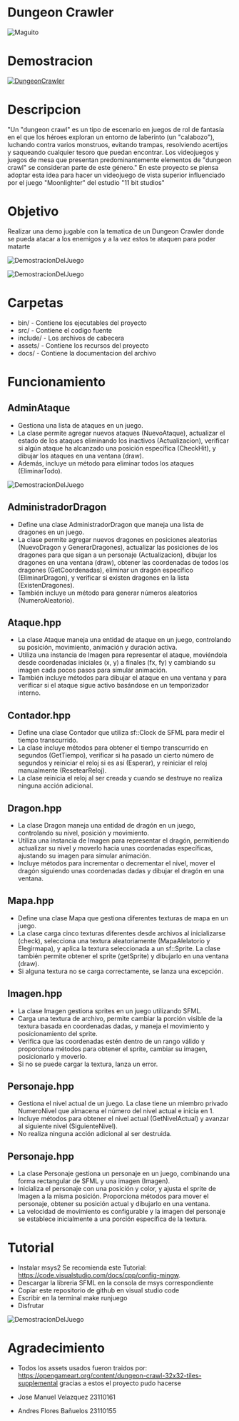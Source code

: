 # Dungeon Crawler
![Maguito](/assets/images/MagoChistoso.png)

# Demostracion
[![DungeonCrawler](https://youtu.be/dfbdorua7-o.jpg)](https://youtu.be/dfbdorua7-o)

# Descripcion 
"Un "dungeon crawl" es un tipo de escenario en juegos de rol de fantasía 
en el que los héroes exploran un entorno de laberinto (un "calabozo"), 
luchando contra varios monstruos, evitando trampas, resolviendo acertijos y saqueando cualquier tesoro que puedan encontrar. 
Los videojuegos y juegos de mesa que presentan predominantemente elementos de "dungeon crawl" se consideran parte de este género."
En este proyecto se piensa adoptar esta idea para hacer un videojuego de vista superior influenciado por el juego "Moonlighter" del estudio "11 bit studios"

# Objetivo 
Realizar una demo jugable con la tematica de un Dungeon Crawler donde se pueda atacar a los enemigos y a la vez estos te ataquen para poder matarte

![DemostracionDelJuego](/assets/images/Demo1.png)

![DemostracionDelJuego](/assets/images/Demo2.png)
# Carpetas 
- bin/ - Contiene los ejecutables del proyecto 
- src/ - Contiene el codigo fuente 
- include/ - Los archivos de cabecera 
- assets/ - Contiene los recursos del proyecto 
- docs/ - Contiene la documentacion del archivo 

# Funcionamiento
## AdminAtaque
- Gestiona una lista de ataques en un juego. 
- La clase permite agregar nuevos ataques (NuevoAtaque), actualizar el estado de los ataques eliminando los inactivos (Actualizacion), verificar si algún ataque ha alcanzado una posición específica (CheckHit), y dibujar los ataques en una ventana (draw). 
- Además, incluye un método para eliminar todos los ataques (EliminarTodo).

![DemostracionDelJuego](/assets/images/Demo3.png)

## AdministradorDragon
- Define una clase AdministradorDragon que maneja una lista de dragones en un juego. 
- La clase permite agregar nuevos dragones en posiciones aleatorias (NuevoDragon y GenerarDragones), actualizar las posiciones de los dragones para que sigan a un personaje (Actualizacion), dibujar los dragones en una ventana (draw), obtener las coordenadas de todos los dragones (GetCoordenadas), eliminar un dragón específico (EliminarDragon), y verificar si existen dragones en la lista (ExistenDragones). 
- También incluye un método para generar números aleatorios (NumeroAleatorio).

## Ataque.hpp
- La clase Ataque maneja una entidad de ataque en un juego, controlando su posición, movimiento, animación y duración activa. 
- Utiliza una instancia de Imagen para representar el ataque, moviéndola desde coordenadas iniciales (x, y) a finales (fx, fy) y cambiando su imagen cada pocos pasos para simular animación. 
- También incluye métodos para dibujar el ataque en una ventana y para verificar si el ataque sigue activo basándose en un temporizador interno.

## Contador.hpp
- Define una clase Contador que utiliza sf::Clock de SFML para medir el tiempo transcurrido. 
- La clase incluye métodos para obtener el tiempo transcurrido en segundos (GetTiempo), verificar si ha pasado un cierto número de segundos y reiniciar el reloj si es así (Esperar), y reiniciar el reloj manualmente (ResetearReloj). 
- La clase reinicia el reloj al ser creada y cuando se destruye no realiza ninguna acción adicional.

## Dragon.hpp
- La clase Dragon maneja una entidad de dragón en un juego, controlando su nivel, posición y movimiento. 
- Utiliza una instancia de Imagen para representar el dragón, permitiendo actualizar su nivel y moverlo hacia unas coordenadas específicas, ajustando su imagen para simular animación. 
- Incluye métodos para incrementar o decrementar el nivel, mover el dragón siguiendo unas coordenadas dadas y dibujar el dragón en una ventana.

## Mapa.hpp 
- Define una clase Mapa que gestiona diferentes texturas de mapa en un juego. 
- La clase carga cinco texturas diferentes desde archivos al inicializarse (check), selecciona una textura aleatoriamente (MapaAlelatorio y Elegirmapa), y aplica la textura seleccionada a un sf::Sprite. La clase también permite obtener el sprite (getSprite) y dibujarlo en una ventana (draw). 
- Si alguna textura no se carga correctamente, se lanza una excepción.

## Imagen.hpp
- La clase Imagen gestiona sprites en un juego utilizando SFML. 
- Carga una textura de archivo, permite cambiar la porción visible de la textura basada en coordenadas dadas, y maneja el movimiento y posicionamiento del sprite. 
- Verifica que las coordenadas estén dentro de un rango válido y proporciona métodos para obtener el sprite, cambiar su imagen, posicionarlo y moverlo. 
- Si no se puede cargar la textura, lanza un error.

## Personaje.hpp 
- Gestiona el nivel actual de un juego. La clase tiene un miembro privado NumeroNivel que almacena el número del nivel actual e inicia en 1. 
- Incluye métodos para obtener el nivel actual (GetNivelActual) y avanzar al siguiente nivel (SiguienteNivel). 
- No realiza ninguna acción adicional al ser destruida.

## Personaje.hpp 
- La clase Personaje gestiona un personaje en un juego, combinando una forma rectangular de SFML y una imagen (Imagen). 
- Inicializa el personaje con una posición y color, y ajusta el sprite de Imagen a la misma posición. Proporciona métodos para mover el personaje, obtener su posición actual y dibujarlo en una ventana. 
- La velocidad de movimiento es configurable y la imagen del personaje se establece inicialmente a una porción específica de la textura.

# Tutorial 
- Instalar msys2
Se recomienda este Tutorial: https://code.visualstudio.com/docs/cpp/config-mingw.
- Descargar la libreria SFML en la consola de msys correspondiente
- Copiar este repositorio de github en visual studio code 
- Escribir en la terminal make runjuego
- Disfrutar 

![DemostracionDelJuego](/assets/images/Demo4.png)

# Agradecimiento 
- Todos los assets usados fueron traidos por: https://opengameart.org/content/dungeon-crawl-32x32-tiles-supplemental gracias a estos el proyecto pudo hacerse 


- Jose Manuel Velazquez 23110161
- Andres Flores Bañuelos 23110155